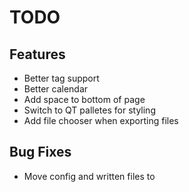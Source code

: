 # TODO
## Features
- Better tag support
- Better calendar
- Add space to bottom of page
- Switch to QT palletes for styling
- Add file chooser when exporting files

## Bug Fixes
- Move config and written files to 
